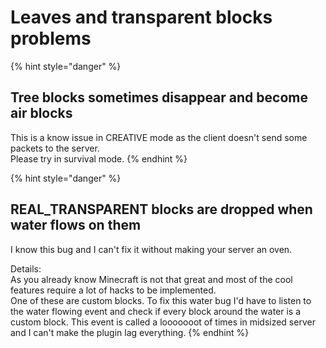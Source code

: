 # Leaves and transparent blocks problems

{% hint style="danger" %}
## Tree blocks sometimes disappear and become air blocks

This is a know issue in CREATIVE mode as the client doesn't send some packets to the server.  
Please try in survival mode.
{% endhint %}

{% hint style="danger" %}
## REAL\_TRANSPARENT blocks are dropped when water flows on them

I know this bug and I can't fix it without making your server an oven.

Details:  
As you already know Minecraft is not that great and most of the cool features require a lot of hacks to be implemented.  
One of these are custom blocks. To fix this water bug I'd have to listen to the water flowing event and check if every block around the water is a custom block. This event is called a looooooot of times in midsized server and I can't make the plugin lag everything.
{% endhint %}

